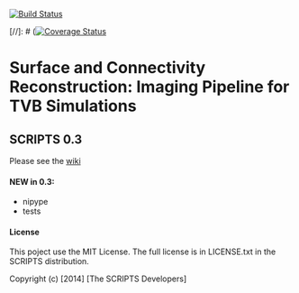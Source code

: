 [![Build Status](https://travis-ci.org/timpx/scripts.svg?branch=nipype)](https://travis-ci.org/timpx/scripts)

[//]: # ([![Coverage Status](https://coveralls.io/repos/timpx/scripts/badge.svg?branch=nipype&service=github)](https://coveralls.io/github/timpx/scripts?branch=nipype)

# Surface and Connectivity Reconstruction: Imaging Pipeline for TVB Simulations
## SCRIPTS 0.3
 
Please see the [wiki](https://github.com/timpx/scripts/wiki)

#### NEW in 0.3:
- nipype
- tests

#### License
This poject use the MIT License.
The full license is in LICENSE.txt in the SCRIPTS distribution.

Copyright (c) [2014] [The SCRIPTS Developers]


